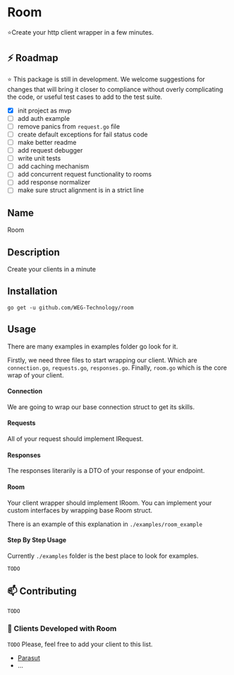 # Room
⭐️Create your http client wrapper in a few minutes.

## ⚡️ Roadmap

⭐️ This package is still in development. We welcome suggestions for changes that will bring it closer to compliance without overly complicating the code, or useful test cases to add to the test suite.

- [x] init project as mvp
- [ ] add auth example
- [ ] remove panics from `request.go` file
- [ ] create default exceptions for fail status code
- [ ] make better readme
- [ ] add request debugger
- [ ] write unit tests
- [ ] add caching mechanism
- [ ] add concurrent request functionality to rooms
- [ ] add response normalizer
- [ ] make sure struct alignment is in a strict line

## Name
Room

## Description
Create your clients in a minute

## Installation
`go get -u github.com/WEG-Technology/room`

## Usage
There are many examples in examples folder go look for it.

Firstly, we need three files to start wrapping our client. Which are `connection.go`, `requests.go`, `responses.go`.
Finally, `room.go` which is the core wrap of your client.

#### Connection
We are going to wrap our base connection struct to get its skills.

#### Requests
All of your request should implement IRequest.

#### Responses
The responses literarily is a DTO of your response of your endpoint.

#### Room
Your client wrapper should implement IRoom. You can implement your custom interfaces by wrapping base Room struct.

There is an example of this explanation in `./examples/room_example`

#### Step By Step Usage
Currently `./examples` folder is the best place to look for examples.

```TODO```


## 📫 Contributing
```TODO```

### 🧬 Clients Developed with Room
```TODO```
Please, feel free to add your client to this list.
- [Parasut](https://github.com/yahya077/parasut)
- ...